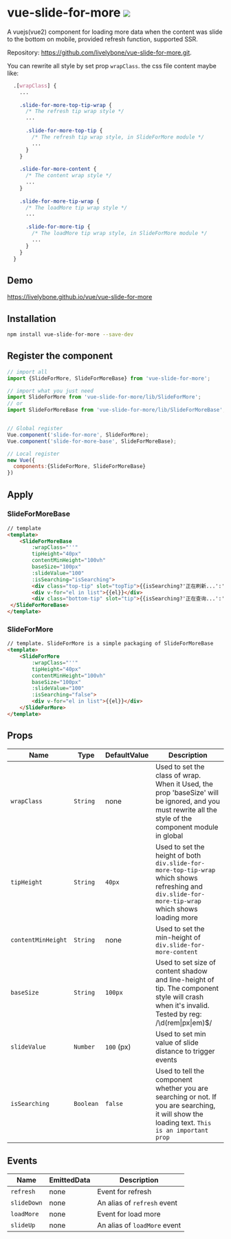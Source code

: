 # vue-slide-for-more <img src="https://img.shields.io/badge/vue--slide--for--more-static-blue.svg">
A vuejs(vue2) component for loading more data when the content was slide to the bottom on mobile, provided refresh function, supported SSR.

Repository: https://github.com/livelybone/vue-slide-for-more.git.

You can rewrite all style by set prop `wrapClass`. the css file content maybe like:
```scss
  .[wrapClass] {
    ...
    
    .slide-for-more-top-tip-wrap {
      /* The refresh tip wrap style */
      ...
      
      .slide-for-more-top-tip {
        /* The refresh tip wrap style, in SlideForMore module */
        ...
      }
    }
    
    .slide-for-more-content {
      /* The content wrap style */
      ...
    }
        
    .slide-for-more-tip-wrap {
      /* The loadMore tip wrap style */
      ...
      
      .slide-for-more-tip {
        /* The loadMore tip wrap style, in SlideForMore module */
        ...
      }
    }
  }
```

## Demo 
https://livelybone.github.io/vue/vue-slide-for-more

## Installation
```bash
npm install vue-slide-for-more --save-dev
```

## Register the component
```javascript
// import all
import {SlideForMore, SlideForMoreBase} from 'vue-slide-for-more';

// import what you just need
import SlideForMore from 'vue-slide-for-more/lib/SlideForMore';
// or
import SlideForMoreBase from 'vue-slide-for-more/lib/SlideForMoreBase';


// Global register
Vue.component('slide-for-more', SlideForMore);
Vue.component('slide-for-more-base', SlideForMoreBase);

// Local register
new Vue({
  components:{SlideForMore, SlideForMoreBase}
})

```

## Apply

### SlideForMoreBase
```html
// template
<template>
    <SlideForMoreBase
        :wrapClass="''" 
        tipHeight="40px"
        contentMinHeight="100vh"
        baseSize="100px" 
        :slideValue="100" 
        :isSearching="isSearching">
        <div class="top-tip" slot="topTip">{{isSearching?'正在刷新...':'刷新'}}</div>
        <div v-for="el in list">{{el}}</div>
        <div class="bottom-tip" slot="tip">{{isSearching?'正在查询...':'获取更多'}}</div>
 </SlideForMoreBase>
</template>
```

### SlideForMore
```html
// template. SlideForMore is a simple packaging of SlideForMoreBase
<template>
    <SlideForMore 
        :wrapClass="''" 
        tipHeight="40px"
        contentMinHeight="100vh"
        baseSize="100px" 
        :slideValue="100" 
        :isSearching="false">
        <div v-for="el in list">{{el}}</div>
    </SlideForMore>
</template>
```
## Props
| Name                  | Type                                      | DefaultValue      | Description  |
| --------------------  | ----------------------------------------- | -------------     | ------------ |
| `wrapClass`           | `String`                                  | none              | Used to set the class of wrap. When it Used, the prop 'baseSize' will be ignored, and you must rewrite all the style of the component module in global |
| `tipHeight`           | `String`                                  | `40px`            | Used to set the height of both `div.slide-for-more-top-tip-wrap` which shows refreshing and `div.slide-for-more-tip-wrap` which shows loading more |
| `contentMinHeight`    | `String`                                  | none              | Used to set the min-height of `div.slide-for-more-content` |
| `baseSize`            | `String`                                  | `100px`           | Used to set size of content shadow and line-height of tip. The component style will crash when it's invalid. Tested by reg: /\d(rem&#124;px&#124;em)$/ |
| `slideValue`          | `Number`                                  | `100` (px)        | Used to set min value of slide distance to trigger events |
| `isSearching`         | `Boolean`                                 | `false`           | Used to tell the component whether you are searching or not. If you are searching, it will show the loading text. `This is an important prop` |

## Events
| Name                  | EmittedData           | Description                                       |
| --------------------- | --------------------- | ------------------------------------------------- |
| `refresh`             | none                  | Event for refresh                                 |
| `slideDown`           | none                  | An alias of `refresh` event                       |
| `loadMore`            | none                  | Event for load more                               | 
| `slideUp`             | none                  | An alias of `loadMore` event                      |


